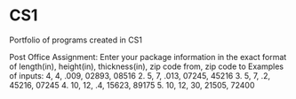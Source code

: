 # CS1
Portfolio of programs created in CS1

Post Office Assignment:
Enter your package information in the exact format of length(in), height(in), thickness(in), zip code from, zip code to
Examples of inputs:
4, 4, .009, 02893, 08516
2. 5, 7, .013, 07245, 45216
3. 5, 7, .2, 45216, 07245
4. 10, 12, .4, 15623, 89175
5. 10, 12, 30, 21505, 72400
